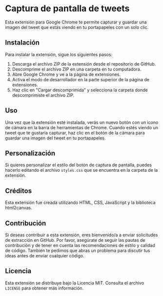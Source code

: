 # Captura de pantalla de tweets

Esta extensión para Google Chrome te permite capturar y guardar una imagen del tweet que estás viendo en tu portapapeles con un solo clic.

## Instalación

Para instalar la extensión, sigue los siguientes pasos:

1. Descarga el archivo ZIP de la extensión desde el repositorio de GitHub.
2. Descomprime el archivo ZIP en una carpeta en tu computadora.
3. Abre Google Chrome y ve a la página de extensiones.
4. Activa el modo de desarrollador en la parte superior de la página de extensiones.
5. Haz clic en "Cargar descomprimida" y selecciona la carpeta donde descomprimiste el archivo ZIP.

## Uso

Una vez que la extensión esté instalada, verás un nuevo botón con un icono de cámara en la barra de herramientas de Chrome. Cuando estés viendo un tweet que te gustaría capturar, haz clic en el botón de la cámara para guardar una imagen del tweet en tu portapapeles.

## Personalización

Si quieres personalizar el estilo del botón de captura de pantalla, puedes hacerlo editando el archivo `styles.css` que se encuentra en la carpeta de la extensión.

## Créditos

Esta extensión fue creada utilizando HTML, CSS, JavaScript y la biblioteca html2canvas.

## Contribución

Si deseas contribuir a esta extensión, eres bienvenido/a a enviar solicitudes de extracción en GitHub. Por favor, asegúrate de seguir las pautas de contribución y de tener en cuenta las recomendaciones de estilo y calidad de código. También te pedimos que abras un problema para discutir tus ideas antes de enviar cualquier código.

## Licencia

Esta extensión se distribuye bajo la Licencia MIT. Consulta el archivo `LICENSE` para obtener más información.
